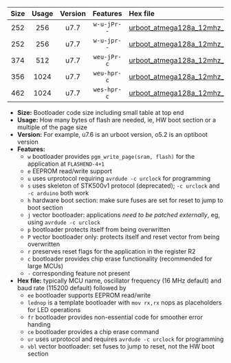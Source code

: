 |Size|Usage|Version|Features|Hex file|
|:-:|:-:|:-:|:-:|:--|
|252|256|u7.7|`w-u-jPr--`|[urboot_atmega128a_12mhz_115200bps_lednop_ur_vbl.hex](https://raw.githubusercontent.com/stefanrueger/urboot.hex/main/mcus/atmega128a/fcpu_12mhz/115200_bps/urboot_atmega128a_12mhz_115200bps_lednop_ur_vbl.hex)|
|252|256|u7.7|`w-u-jpr--`|[urboot_atmega128a_12mhz_115200bps_lednop_fr_ur_vbl.hex](https://raw.githubusercontent.com/stefanrueger/urboot.hex/main/mcus/atmega128a/fcpu_12mhz/115200_bps/urboot_atmega128a_12mhz_115200bps_lednop_fr_ur_vbl.hex)|
|374|512|u7.7|`weu-jPr-c`|[urboot_atmega128a_12mhz_115200bps_ee_lednop_fr_ce_ur_vbl.hex](https://raw.githubusercontent.com/stefanrueger/urboot.hex/main/mcus/atmega128a/fcpu_12mhz/115200_bps/urboot_atmega128a_12mhz_115200bps_ee_lednop_fr_ce_ur_vbl.hex)|
|356|1024|u7.7|`weu-hpr-c`|[urboot_atmega128a_12mhz_115200bps_ee_lednop_fr_ce_ur.hex](https://raw.githubusercontent.com/stefanrueger/urboot.hex/main/mcus/atmega128a/fcpu_12mhz/115200_bps/urboot_atmega128a_12mhz_115200bps_ee_lednop_fr_ce_ur.hex)|
|462|1024|u7.7|`wes-hpr-c`|[urboot_atmega128a_12mhz_115200bps_ee_lednop_fr_ce.hex](https://raw.githubusercontent.com/stefanrueger/urboot.hex/main/mcus/atmega128a/fcpu_12mhz/115200_bps/urboot_atmega128a_12mhz_115200bps_ee_lednop_fr_ce.hex)|

- **Size:** Bootloader code size including small table at top end
- **Usage:** How many bytes of flash are needed, ie, HW boot section or a multiple of the page size
- **Version:** For example, u7.6 is an urboot version, o5.2 is an optiboot version
- **Features:**
  + `w` bootloader provides `pgm_write_page(sram, flash)` for the application at `FLASHEND-4+1`
  + `e` EEPROM read/write support
  + `u` uses urprotocol requiring `avrdude -c urclock` for programming
  + `s` uses skeleton of STK500v1 protocol (deprecated); `-c urclock` and `-c arduino` both work
  + `h` hardware boot section: make sure fuses are set for reset to jump to boot section
  + `j` vector bootloader: applications *need to be patched externally*, eg, using `avrdude -c urclock`
  + `p` bootloader protects itself from being overwritten
  + `P` vector bootloader only: protects itself and reset vector from being overwritten
  + `r` preserves reset flags for the application in the register R2
  + `c` bootloader provides chip erase functionality (recommended for large MCUs)
  + `-` corresponding feature not present
- **Hex file:** typically MCU name, oscillator frequency (16 MHz default) and baud rate (115200 default) followed by
  + `ee` bootloader supports EEPROM read/write
  + `lednop` is a template bootloader with `mov rx,rx` nops as placeholders for LED operations
  + `fr` bootloader provides non-essential code for smoother error handing
  + `ce` bootloader provides a chip erase command
  + `ur` uses urprotocol and requires `avrdude -c urclock` for programming
  + `vbl` vector bootloader: set fuses to jump to reset, not the HW boot section
